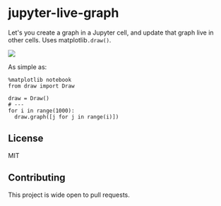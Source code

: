 # jupyter-live-graph

Let's you create a graph in a Jupyter cell, and update that graph live in other cells. Uses matplotlib`.draw()`.

![](jupyterdraw.gif)

As simple as:

```
%matplotlib notebook
from draw import Draw

draw = Draw()
# ---
for i in range(1000):
  draw.graph([j for j in range(i)])
```

## License

MIT

## Contributing

This project is wide open to pull requests.
